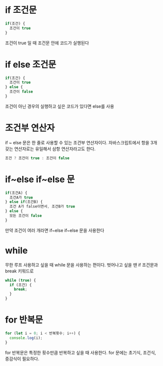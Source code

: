 # if 조건문

```js
if(조건) {
  조건이 true
}
```

조건이 true 일 때 조건문 안에 코드가 실행된다

# if else 조건문

```js
if(조건) {
  조건이 true
} else {
  조건이 false
}
```

조건이 아닌 경우의 실행하고 싶은 코드가 있다면 else를 사용

# 조건부 연산자

if ~ else 문은 한 줄로 사용할 수 있는 조건부 연산자이다.
자바스크립트에서 항을 3개 갖는 연산자로는 유일해서 삼항 연산자라고도 한다.

```js
조건 ? 조건이 true : 조건이 false
```

# if~else if~else 문

```js
if(조건A) {
  조건A가 true
} else if(조건B) {
  조건 A가 false이면서, 조건B가 true
} else {
  모든 조건이 false
}
```

만약 조건이 여러 개라면 if~else if~else 문을 사용한다

# while

무한 루프 사용하고 싶을 때 while 문을 사용하는 편이다.
벗어나고 싶을 땐 if 조건문과 break 키워드로

```js
while (true) {
  if (조건) {
    break;
  }
}
```

# for 반복문

```js
for (let i = 0; i < 반복횟수; i++) {
  console.log(i);
}
```

for 반복문은 특정한 횟수만큼 반복하고 싶을 때 사용한다.
for 문에는 초기식, 조건식, 증감식이 필요하다.

